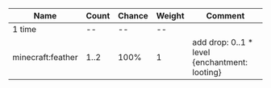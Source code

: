 | Name              | Count | Chance | Weight | Comment                                       |
| ----------------- | ----- | ------ | ------ | --------------------------------------------- |
| 1 time            |    -- |     -- |     -- |                                               |
| minecraft:feather |  1..2 |   100% |      1 | add drop: 0..1 * level {enchantment: looting} |
